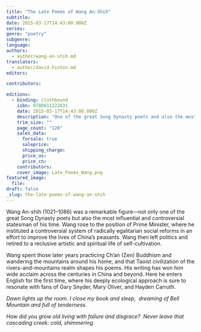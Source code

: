 ```yaml
---
title: "The Late Poems of Wang An-Shih"
subtitle:
date: 2015-03-17T14:43:00.000Z
series:
genre: "poetry"
subgenre:
language:
authors:
  - author/wang-an-shih.md
translators:
  - author/david-hinton.md
editors:

contributors:

editions:
  - binding: clothbound
    isbn: 9780811222631
    date: 2015-03-17T14:43:00.000Z
    description: "One of the great Song Dynasty poets and also the most influential and controversial statesman of his time. "
    trim_size: ""
    page_count: "128"
    sales_data:
      forsale: true
      saleprice:
      shipping_charge:
      price_us:
      price_cn:
    contributors:
    cover_image: Late_Poems_Wang.png
featured_image:
  file:
draft: false
_slug: the-late-poems-of-wang-an-shih
---
```


Wang An-shih (1021–1086) was a remarkable figure—not only one of the great Song Dynasty poets but also the most influential and controversial statesman of his time. Wang rose to the position of Prime Minister, where he instituted a controversial system of radically egalitarian social reforms in an effort to improve the lives of China’s peasants. Wang then left politics and retired to a reclusive artistic and spiritual life of self-cultivation. 

Wang spent those later years practicing Ch’an (Zen) Buddhism and wandering the mountains around his home, and that Taoist civilization of the rivers-and-mountains realm shapes his poems. His writing has won him wide acclaim across the centuries in China and beyond. Here he enters English for the first time, where his deeply ecological approach is sure to resonate with fans of Gary Snyder, Mary Oliver, and Hayden Carruth.

_Dawn lights up the room. I close my book and sleep, 
dreaming of Bell Mountain and full of tenderness._

_How did you grow old living with failure and disgrace? 
Never leave that cascading creek: cold, shimmering._


